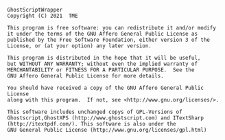 	GhostScriptWrapper
    Copyright (C) 2021  TME

    This program is free software: you can redistribute it and/or modify
    it under the terms of the GNU Affero General Public License as
    published by the Free Software Foundation, either version 3 of the
    License, or (at your option) any later version.

    This program is distributed in the hope that it will be useful,
    but WITHOUT ANY WARRANTY; without even the implied warranty of
    MERCHANTABILITY or FITNESS FOR A PARTICULAR PURPOSE.  See the
    GNU Affero General Public License for more details.

    You should have received a copy of the GNU Affero General Public License
    along with this program.  If not, see <http://www.gnu.org/licenses/>.
	
	This software includes unchanged copys of GPL-Versions of 
	Ghostscript,GhostXPS (http://www.ghostscript.com) and ITextSharp (http://itextpdf.com/). This software is also under the 
	GNU General Public License (http://www.gnu.org/licenses/gpl.html)